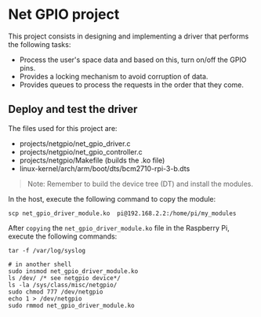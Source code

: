 
# Net GPIO project

This project consists in designing and implementing a driver
that performs the following tasks:

- Process the user's space data and based on this, turn on/off the
GPIO pins.
- Provides a locking mechanism to avoid corruption of data.
- Provides queues to process the requests in the order that they come.


## Deploy and test the driver

The files used for this project are:

- projects/netgpio/net_gpio_driver.c
- projects/netgpio/net_gpio_controller.c
- projects/netgpio/Makefile (builds the .ko file)
- linux-kernel/arch/arm/boot/dts/bcm2710-rpi-3-b.dts

>Note: Remember to build the device tree (DT) and install the modules.

In the host, execute the following command to copy the module:

```shell
scp net_gpio_driver_module.ko  pi@192.168.2.2:/home/pi/my_modules
```

After `copying` the `net_gpio_driver_module.ko` file in the Raspberry Pi,
execute the following commands:

```shell
tar -f /var/log/syslog

# in another shell
sudo insmod net_gpio_driver_module.ko
ls /dev/ /* see netgpio device*/
ls -la /sys/class/misc/netgpio/
sudo chmod 777 /dev/netgpio
echo 1 > /dev/netgpio
sudo rmmod net_gpio_driver_module.ko
```
